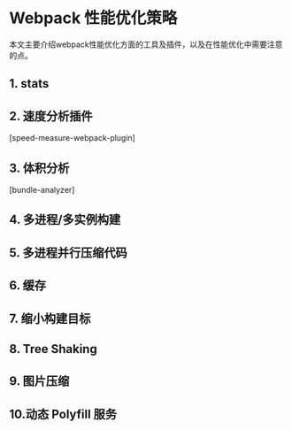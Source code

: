 # Webpack 性能优化策略

本文主要介绍webpack性能优化方面的工具及插件，以及在性能优化中需要注意的点。

## 1. stats

## 2. 速度分析插件

[speed-measure-webpack-plugin]

## 3. 体积分析

[bundle-analyzer]

## 4. 多进程/多实例构建

## 5. 多进程并行压缩代码

## 6. 缓存

## 7. 缩小构建目标

## 8. Tree Shaking

## 9. 图片压缩

## 10.动态 Polyfill 服务

